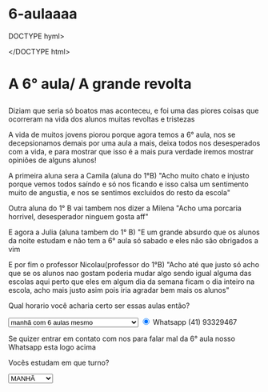 # 6-aulaaaa
DOCTYPE hyml>

</DOCTYPE html><!DOCTYPE hyml>
<head>
<p><h1><strong> A 6° aula/ A grande revolta</p></head></strong></h1>
<body>
<p>Diziam que seria só boatos mas aconteceu, e foi uma das piores coisas que ocorreram na vida dos alunos muitas revoltas e tristezas</p>
<p>A vida de muitos jovens piorou porque agora temos a 6° aula, nos se decepsionamos demais por uma aula a mais, deixa todos nos desesperados com a vida, e para mostrar que isso é a mais pura verdade iremos mostrar opiniões de alguns alunos!</p>
<p>A primeira aluna sera a Camila (aluna do 1°B) "Acho muito chato e injusto porque vemos todos saíndo e só nos ficando e isso calsa um sentimento muito  de angustia, e nos se sentimos excluidos do resto da escola"</p>
<p>Outra aluna do 1° B vai tambem nos dizer a Milena "Acho uma porcaria horrivel, desesperador ninguem gosta aff"</p>
<p> E agora a Julia (aluna tambem do 1° B) "E um grande absurdo que os alunos da noite estudam e não tem a 6° aula só sabado e eles não são obrigados a vim</p>
<p>E por fim o professor Nicolau(professor do 1°B) "Acho até que justo só acho que se os alunos nao gostam poderia mudar algo sendo igual alguma das escolas aqui perto que eles em algum dia da semana ficam o dia inteiro na escola, acho mais justo asim pois iria agradar bem mais os alunos"</p>
</body>
<div>
	<p>Qual horario você acharia certo ser essas aulas então?</p><select
	<option>manhã so que somente 5 aulas</option>
	<option>manhã com 6 aulas mesmo</option>
	<option>noite só com 6 aulas, e começava antes</option>
	<option>um dia da semana ser o dia inteiro</option></select>
	<label for="radio-whatsapp"><input type="radio" name="contato"="whatsapp" id="radio-whatsapp" checked> Whatsapp (41) 93329467</label>
</div>
<p> Se quizer entrar em contato com nos para falar mal da 6° aula nosso Whatsapp esta logo acima </p> 
<div>
	<p>Vocẽs estudam em que turno?</p><select>
<option>MANHÃ</option>
<option>TARDE</option>
<option>NOITE</option>
<option>INTEGRAL</option></select>
</div>
</DOCTYPE html>
